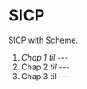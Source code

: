 # SICP
SICP with Scheme.
<ol>
<li><i>Chap 1 til ---</i><br /></li>
<li>Chap 2 <i>til ---</i><br /></li>
<li>Chap 3 til ---<br /></li>
</ol>
